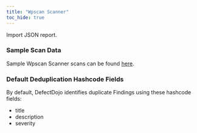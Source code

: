 ```yaml
---
title: "Wpscan Scanner"
toc_hide: true
---
```

Import JSON report.

### Sample Scan Data
Sample Wpscan Scanner scans can be found [here](https://github.com/DefectDojo/django-DefectDojo/tree/master/unittests/scans/wpscan).

### Default Deduplication Hashcode Fields
By default, DefectDojo identifies duplicate Findings using these hashcode fields:

- title
- description
- severity
